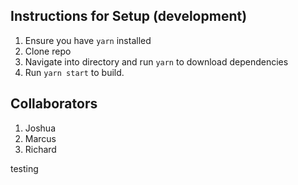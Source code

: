 ## Instructions for Setup (development)

1. Ensure you have `yarn` installed
2. Clone repo
3. Navigate into directory and run `yarn` to download dependencies
4. Run `yarn start` to build.

## Collaborators

1. Joshua
2. Marcus
3. Richard

testing
